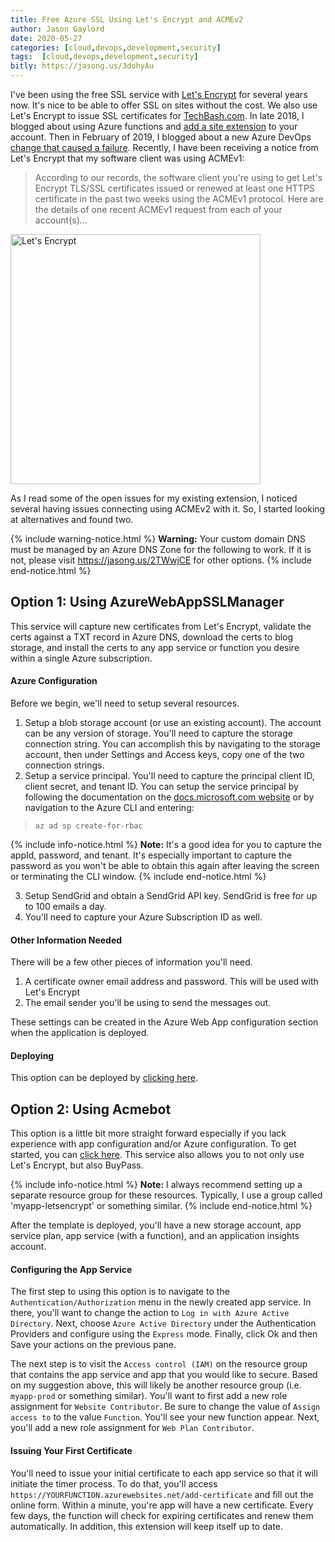 ```yaml
---
title: Free Azure SSL Using Let's Encrypt and ACMEv2
author: Jason Gaylord
date: 2020-05-27
categories: [cloud,devops,development,security]
tags:  [cloud,devops,development,security]
bitly: https://jasong.us/3dohyAu
---
```


I've been using the free SSL service with [Let's Encrypt](https://jasong.us/2pX9nUA) for several years now. It's nice to be able to offer SSL on sites without the cost. We also use Let's Encrypt to issue SSL certificates for [TechBash.com](https://jasong.us/tb). In late 2018, I blogged about using Azure functions and [add a site extension](https://jasong.us/2MfF1rw) to your account. Then in February of 2019, I blogged about a new Azure DevOps [change that caused a failure](https://jasong.us/2SrnXiN). Recently, I have been receiving a notice from Let's Encrypt that my software client was using ACMEv1:

> According to our records, the software client you're using to get Let's Encrypt TLS/SSL certificates issued or renewed at least one HTTPS certificate in the past two weeks using the ACMEv1 protocol. Here are the details of one recent ACMEv1 request from each of your account(s)...

<a href="https://cdn.jasongaylord.com/images/2020/05/27/lets-encrypt.jpg"><img src="https://cdn.jasongaylord.com/images/2020/05/27/lets-encrypt.jpg" alt="Let's Encrypt" style="width:400px;" /></a>

As I read some of the open issues for my existing extension, I noticed several having issues connecting using ACMEv2 with it. So, I started looking at alternatives and found two.

{% include warning-notice.html %}
<strong>Warning:</strong> Your custom domain DNS must be managed by an Azure DNS Zone for the following to work. If it is not, please visit <a href="https://jasong.us/2TWwjCE">https://jasong.us/2TWwjCE</a> for other options.
{% include end-notice.html %}

## Option 1: Using AzureWebAppSSLManager
This service will capture new certificates from Let's Encrypt, validate the certs against a TXT record in Azure DNS, download the certs to blog storage, and install the certs to any app service or function you desire within a single Azure subscription.

#### Azure Configuration
Before we begin, we'll need to setup several resources. 

1. Setup a blob storage account (or use an existing account). The account can be any version of storage. You'll need to capture the storage connection string. You can accomplish this by navigating to the storage account, then under Settings and Access keys, copy one of the two connection strings.
2. Setup a service principal. You'll need to capture the principal client ID, client secret, and tenant ID. You can setup the service principal by following the documentation on the [docs.microsoft.com website](https://jasong.us/2NOFBuy) or by navigation to the Azure CLI and entering:

> ```
> az ad sp create-for-rbac
> ```

{% include info-notice.html %}
<strong>Note:</strong> It's a good idea for you to capture the appId, password, and tenant. It's especially important to capture the password as you won't be able to obtain this again after leaving the screen or terminating the CLI window.
{% include end-notice.html %}

3. Setup SendGrid and obtain a SendGrid API key. SendGrid is free for up to 100 emails a day. 
4. You'll need to capture your Azure Subscription ID as well.

#### Other Information Needed
There will be a few other pieces of information you'll need.

1. A certificate owner email address and password. This will be used with Let's Encrypt
2. The email sender you'll be using to send the messages out.

These settings can be created in the Azure Web App configuration section when the application is deployed.

#### Deploying
This option can be deployed by [clicking here](https://portal.azure.com/#create/Microsoft.Template/uri/https%3A%2F%2Fraw.githubusercontent.com%2Fn3wt0n%2FAzureWebAppSSLManager%2Fmaster%2FARM%2520Template%2Ftemplate.json). 

## Option 2: Using Acmebot
This option is a little bit more straight forward especially if you lack experience with app configuration and/or Azure configuration. To get started, you can [click here](https://portal.azure.com/#create/Microsoft.Template/uri/https%3A%2F%2Fraw.githubusercontent.com%2Fshibayan%2Fappservice-acmebot%2Fmaster%2Fazuredeploy.json). This service also allows you to not only use Let's Encrypt, but also BuyPass. 

{% include info-notice.html %}
<strong>Note:</strong> I always recommend setting up a separate resource group for these resources. Typically, I use a group called 'myapp-letsencrypt' or something similar.
{% include end-notice.html %}

After the template is deployed, you'll have a new storage account, app service plan, app service (with a function), and an application insights account. 

#### Configuring the App Service
The first step to using this option is to navigate to the `Authentication/Authorization` menu in the newly created app service. In there, you'll want to change the action to `Log in with Azure Active Directory`. Next, choose `Azure Active Directory` under the Authentication Providers and configure using the `Express` mode. Finally, click Ok and then Save your actions on the previous pane. 

The next step is to visit the `Access control (IAM)` on the resource group that contains the app service and app that you would like to secure. Based on my suggestion above, this will likely be another resource group (i.e. `myapp-prod` or something similar). You'll want to first add a new role assignment for `Website Contributor`. Be sure to change the value of `Assign access to` to the value `Function`. You'll see your new function appear. Next, you'll add a new role assignment for `Web Plan Contributor`. 

#### Issuing Your First Certificate
You'll need to issue your initial certificate to each app service so that it will initiate the timer process. To do that, you'll access `https://YOURFUNCTION.azurewebsites.net/add-certificate` and fill out the online form. Within a minute, you're app will have a new certificate. Every few days, the function will check for expiring certificates and renew them automatically. In addition, this extension will keep itself up to date.